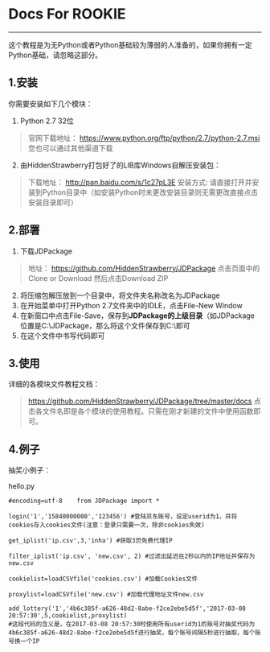 ﻿Docs For ROOKIE
===============


----------


这个教程是为无Python或者Python基础较为薄弱的人准备的，如果你拥有一定Python基础，请忽略这部分。

1.安装
----
你需要安装如下几个模块：
1. Python 2.7 32位
>官网下载地址：
>https://www.python.org/ftp/python/2.7/python-2.7.msi
>您也可以通过其他渠道下载

2. 由HiddenStrawberry打包好了的LIB库Windows自解压安装包：
>下载地址：
>http://pan.baidu.com/s/1c27pL3E
>安装方式:
>请直接打开并安装到Python目录中（如安装Python时未更改安装目录则无需更改直接点击安装目录即可）

2.部署
----
1. 下载JDPackage
>地址：
>https://github.com/HiddenStrawberry/JDPackage
>点击页面中的 Clone or Download 然后点击Download ZIP



2. 将压缩包解压放到一个目录中，将文件夹名称改名为JDPackage
3. 在开始菜单中打开Python 2.7文件夹中的IDLE，点击File-New Window
4. 在新窗口中点击File-Save，保存到**JDPackage的上级目录**（如JDPackage位置是C:\JDPackage，那么将这个文件保存到C:\即可
5. 在这个文件中书写代码即可

3.使用
----
详细的各模块文件教程文档：
>https://github.com/HiddenStrawberry/JDPackage/tree/master/docs
点击各文件名即是各个模块的使用教程。只需在刚才新建的文件中使用函数即可。

4.例子
----
抽奖小例子：

hello.py

    #encoding=utf-8    from JDPackage import *

    login('1','15840000000','123456') #登陆京东账号，设定userid为1，并将cookies存入cookies文件(注意：登录只需要一次，除非cookies失效)

    get_iplist('ip.csv',3,'inha') #获取3页免费代理IP

    filter_iplist('ip.csv', 'new.csv', 2) #过滤出延迟在2秒以内的IP地址并保存为new.csv

    cookielist=loadCSVfile('cookies.csv') #加载Cookies文件

    proxylist=loadCSVfile('new.csv') #加载代理地址文件new.csv

    add_lottery('1','4b6c385f-a626-48d2-8abe-f2ce2ebe5d5f','2017-03-08 20:57:30',5,cookielist,proxylist)
    #这段代码的含义是，在2017-03-08 20:57:30时使用所有userid为1的账号对抽奖代码为4b6c385f-a626-48d2-8abe-f2ce2ebe5d5f进行抽奖，每个账号间隔5秒进行抽取，每个账号换一个IP

